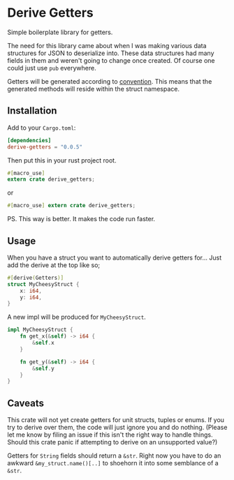 # Derive Getters

Simple boilerplate library for getters.

The need for this library came about when I was making various data structures for JSON to deserialize into. These data structures had many fields in them and weren't going to change once created. Of course one could just use `pub` everywhere.

Getters will be generated according to [convention](https://github.com/rust-lang/rfcs/blob/master/text/0344-conventions-galore.md#gettersetter-apis). This means that the generated methods will reside within the struct namespace.

## Installation

Add to your `Cargo.toml`:
```toml
[dependencies]
derive-getters = "0.0.5"
```

Then put this in your rust project root.
```rust
#[macro_use]
extern crate derive_getters;
```
or
```rust
#[macro_use] extern crate derive_getters;
```
PS. This way is better. It makes the code run faster.

## Usage

When you have a struct you want to automatically derive getters for... Just add the derive at the top like so;
```rust
#[derive(Getters)]
struct MyCheesyStruct {
    x: i64,
    y: i64,
}
```

A new impl will be produced for `MyCheesyStruct`.
```rust
impl MyCheesyStruct {
    fn get_x(&self) -> i64 {
        &self.x
    }

    fn get_y(&self) -> i64 {
        &self.y
    }
}
```

## Caveats

This crate will not yet create getters for unit structs, tuples or enums. If you try to derive over them, the code will just ignore you and do nothing. (Please let me know by filing an issue if this isn't the right way to handle things. Should this crate panic if attempting to derive on an unsupported value?)

Getters for `String` fields should return a `&str`. Right now you have to do an awkward `&my_struct.name()[..]` to shoehorn it into some semblance of a `&str`.
